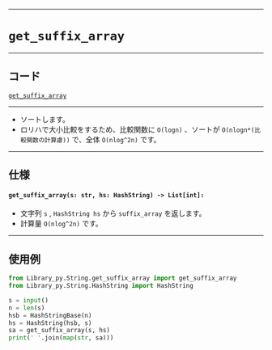 _____

# `get_suffix_array`

_____

## コード

[`get_suffix_array`](https://github.com/titan-23/Library_py/blob/main/String/get_suffix_array.py)
<!-- code=https://github.com/titan-23/Library_py/blob/main/String\get_suffix_array.py -->

_____

- ソートします。
- ロリハで大小比較をするため、比較関数に `O(logn)` 、ソートが `O(nlogn*(比較関数の計算慮))` で、全体 `O(nlog^2n)` です。

_____

## 仕様

#### `get_suffix_array(s: str, hs: HashString) -> List[int]:`
- 文字列 `s` , `HashString hs` から `suffix_array` を返します。
- 計算量 `O(nlog^2n)` です。

_____

## 使用例

```python
from Library_py.String.get_suffix_array import get_suffix_array
from Library_py.String.HashString import HashString

s = input()
n = len(s)
hsb = HashStringBase(n)
hs = HashString(hsb, s)
sa = get_suffix_array(s, hs)
print(' '.join(map(str, sa)))
```
